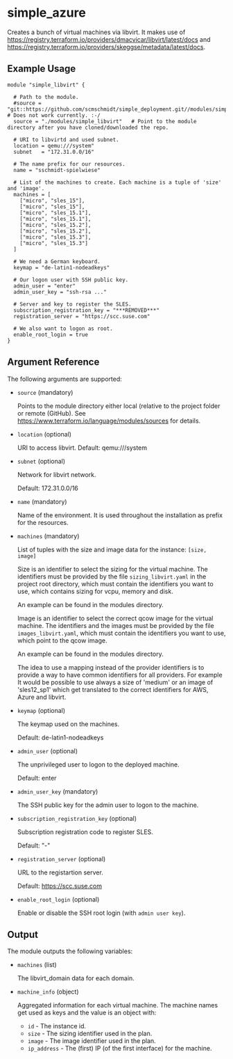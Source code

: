 # simple_azure

Creates a bunch of virtual machines via libvirt.
It makes use of https://registry.terraform.io/providers/dmacvicar/libvirt/latest/docs and https://registry.terraform.io/providers/skeggse/metadata/latest/docs.


## Example Usage

```
module "simple_libvirt" {

  # Path to the module.
  #source = "git::https://github.com/scmschmidt/simple_deployment.git//modules/simple_libvirt" # Does not work currently. :-/
  source = "./modules/simple_libvirt"   # Point to the module directory after you have cloned/downloaded the repo.
  
  # URI to libvirtd and used subnet.
  location = qemu:///system"
  subnet   = "172.31.0.0/16"
  
  # The name prefix for our resources.
  name = "sschmidt-spielwiese"

  # List of the machines to create. Each machine is a tuple of 'size' and 'image'.
  machines = [
    ["micro", "sles_15"],
    ["micro", "sles_15"],
    ["micro", "sles_15.1"],
    ["micro", "sles_15.1"],
    ["micro", "sles_15.2"],
    ["micro", "sles_15.2"],
    ["micro", "sles_15.3"],
    ["micro", "sles_15.3"]
  ]

  # We need a German keyboard.
  keymap = "de-latin1-nodeadkeys"

  # Our logon user with SSH public key.
  admin_user = "enter"
  admin_user_key = "ssh-rsa ..." 

  # Server and key to register the SLES.
  subscription_registration_key = "***REMOVED***"
  registration_server = "https://scc.suse.com"

  # We also want to logon as root.
  enable_root_login = true
}
```

## Argument Reference

The following arguments are supported:

* `source` (mandatory) 

   Points to the module directory either local (relative to the project folder or remote (GitHub).
   See https://www.terraform.io/language/modules/sources for details.

* `location`  (optional)
  
  URI to access libvirt.
  Default:  qemu:///system
  
* `subnet`  (optional)

  Network for libvirt network.

  Default: 172.31.0.0/16

* `name` (mandatory)  

  Name of the environment. It is used throughout the installation as prefix for the resources.

* `machines` (mandatory)

  List of tuples with the size and image data for the instance: `[size, image]`

  Size is an identifier to select the sizing for the virtual machine. 
  The identifiers must be provided by the file `sizing_libvirt.yaml` in the project root directory, which 
  must contain the identifiers you want to use, which contains sizing for vcpu, memory and disk.
  
  An example can be found in the modules directory.
  
  Image is an identifier to select the correct qcow image for the virtual machine.
  The identifiers and the images must be provided by the file `images_libvirt.yaml`, which 
  must contain the identifiers you want to use, which point to the qcow image.

  An example can be found in the modules directory.

  The idea to use a mapping instead of the provider identifiers is to provide a way to have common identifiers for all providers. 
  For example It would be possible to use always a size of 'medium' or an image  of 'sles12_sp1' which get translated
  to the correct identifiers for AWS, Azure and libvirt.  

* `keymap` (optional)

  The keymap used on the machines.

  Default: de-latin1-nodeadkeys

* `admin_user` (optional)

  The unprivileged user to logon to the deployed machine.
   
  Default: enter 

* `admin_user_key` (mandatory)
   
  The SSH public key for the admin user to logon to the machine.

* `subscription_registration_key` (optional)
   
  Subscription registration code to register SLES.
  
  Default: "-"
  
* `registration_server` (optional)

  URL to the registartion server.
   
  Default:      https://scc.suse.com
   
* `enable_root_login` (optional)

  Enable or disable the SSH root login (with `admin user key`).


## Output

The module outputs the following variables:

* `machines` (list)

  The libvirt_domain data for each domain.

* `machine_info` (object)

  Aggregated information for each virtual machine.
  The machine names get used as keys and the value is an object with:
   
  * `id` - The instance id.
  * `size` - The sizing identifier used in the plan.
  * `image` - The image identifier used in the plan.
  * `ip_address` - The (first) IP (of the first interface) for the machine.
